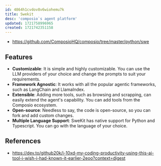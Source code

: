```yaml
---
id: 4864h1cvdov8v6wiohemu7k
title: Swekit
desc: 'composio`s agent platform'
updated: 1721758996965
created: 1721742351158
---
```


- https://github.com/ComposioHQ/composio/tree/master/python/swe

## Features

-   **Customizable**: It is simple and highly customizable. You can use the LLM providers of your choice and change the prompts to suit your requirements.
-   **Framework Agnostic**: It works with all the popular agentic frameworks, such as LangChain and LlamaIndex.
-   **Extensible**: Adding more tools, such as browsing and scrapping, can easily extend the agent's capability. You can add tools from the Composio ecosystem.
-   **Open-source**: Needless to say, the code is open-source, so you can fork and add custom changes.
-   **Multiple Language Support**: SweKit has native support for Python and Typescript. You can go with the language of your choice.

## References

- https://dev.to/github20k/i-10xd-my-coding-productivity-using-this-ai-tool-i-wish-i-had-known-it-earlier-2eoo?context=digest
